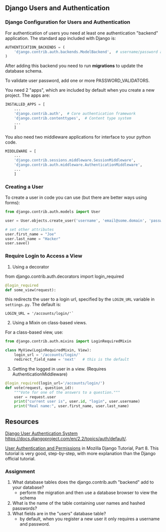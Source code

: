 ## Django Users and Authentication

### Django Configuration for Users and Authentication

For authentication of users you need at least one authentication "backend" application.
The standard app included with Django is:
```python
AUTHENTICATION_BACKENDS = (
    'django.contrib.auth.backends.ModelBackend',  # username/password authentication
)
```

After adding this backend you need to run **migrations** to update the database schema.

To validate user password, add one or more PASSWORD_VALIDATORS.

You need 2 "apps", which are included by default when you create a new project. The apps are:
```python
INSTALLED_APPS = [
    ...
    'django.contrib.auth',  # Core authentication framework
    'django.contrib.contenttypes',  # Content type system
    ...
    ]
```

You also need two middleware applications for interface to your python code.

```python
MIDDLEWARE = [
    ...
    'django.contrib.sessions.middleware.SessionMiddleware',
    'django.contrib.auth.middleware.AuthenticationMiddleware',
    ...
    ]
```

### Creating a User

To create a user in code you can use (but there are better ways using forms):
```python
from django.contrib.auth.models import User

user = User.objects.create_user('username', 'email@some.domain', 'password')

# set other attributes
user.first_name = "Joe"
user.last_name = "Hacker"
user.save()
```

### Require Login to Access a View

1. Using a decorator

from django.contrib.auth.decorators import login_required

```python
@login_required
def some_view(request):
```

this redirects the user to a login url, specified by the `LOGIN_URL`
variable in `settings.py`.  The default is:
```
LOGIN_URL = '/accounts/login/'`
```

2. Using a Mixin on class-based views.

For a class-based view, use:

```python
from django.contrib.auth.mixins import LoginRequiredMixin

class MyView(LoginRequiredMixin, View):
    login_url = '/accounts/login/'
    redirect_field_name = 'next'   # this is the default
```

3. Getting the logged in user in a view. (Requires AuthenticationMiddleware)

```python
@login_required(login_url='/accounts/login/') 
def vote(request, question_id):
    """Vote for one of the answers to a question."""
    user = request.user
    print("current user is", user.id, "login", user.username)
    print("Real name:", user.first_name, user.last_name)
```

## Resources

[Django User Authentication System](https://docs.djangoproject.com/en/2.2/topics/auth/default/) https://docs.djangoproject.com/en/2.2/topics/auth/default/.

[User Authentication and Permissions](https://developer.mozilla.org/en-US/docs/Learn/Server-side/Django/Authentication) in Mozilla Django Tutorial, Part 8. This tutorial is very good, step-by-step, with more explanation than the Django official tutorial.


### Assignment

1.  What database tables does the django.contrib.auth "backend" add to your database?  
    - perform the migration and then use a database browser to view the schema
2.  What is the name of the table containing user names and hashed passwords?
3.  What fields are in the "users" database table?
    - by default, when you register a new user it only requires a username and password.  
